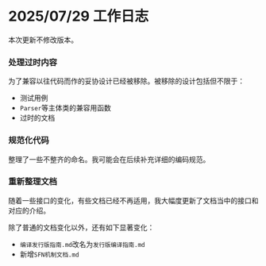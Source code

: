 # 2025/07/29 工作日志

本次更新不修改版本。

### 处理过时内容

为了兼容以往代码而作的妥协设计已经被移除。被移除的设计包括但不限于：

* 测试用例
* ``Parser``等主体类的兼容用函数
* 过时的文档

### 规范化代码

整理了一些不整齐的命名。我可能会在后续补充详细的编码规范。

### 重新整理文档

随着一些接口的变化，有些文档已经不再适用，我大幅度更新了文档当中的接口和对应的介绍。

除了普通的文档变化以外，还有如下显著变化：

* ``编译发行版指南.md``改名为``发行版编译指南.md`` 
* 新增``SFN机制文档.md``
